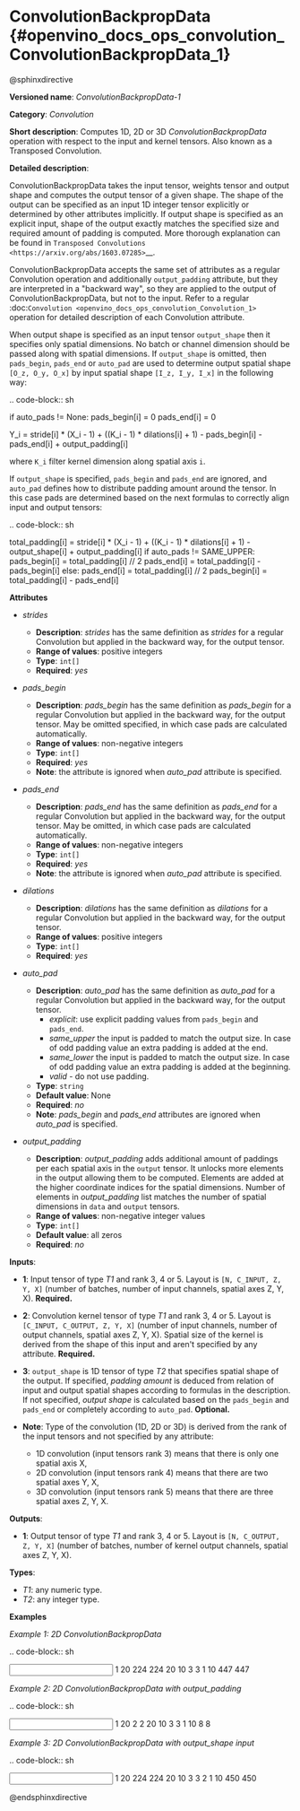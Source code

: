 # ConvolutionBackpropData {#openvino_docs_ops_convolution_ConvolutionBackpropData_1}

@sphinxdirective

**Versioned name**: *ConvolutionBackpropData-1*

**Category**: *Convolution*

**Short description**: Computes 1D, 2D or 3D *ConvolutionBackpropData* operation with respect to the input and kernel tensors. Also known as a Transposed Convolution.

**Detailed description**:

ConvolutionBackpropData takes the input tensor, weights tensor and output shape and computes the output tensor of a given shape. The shape of the output can be specified as an input 1D integer tensor explicitly or determined by other attributes implicitly. If output shape is specified as an explicit input, shape of the output exactly matches the specified size and required amount of padding is computed. More thorough explanation can be found in `Transposed Convolutions <https://arxiv.org/abs/1603.07285>`__.

ConvolutionBackpropData accepts the same set of attributes as a regular Convolution operation and additionally ``output_padding`` attribute, but they are interpreted in a "backward way", so they are applied to the output of ConvolutionBackpropData, but not to the input. Refer to a regular :doc:`Convolution <openvino_docs_ops_convolution_Convolution_1>` operation for detailed description of each Convolution attribute.

When output shape is specified as an input tensor ``output_shape`` then it specifies only spatial dimensions. No batch or channel dimension should be passed along with spatial dimensions. If ``output_shape`` is omitted, then ``pads_begin``, ``pads_end`` or ``auto_pad`` are used to determine output spatial shape ``[O_z, O_y, O_x]`` by input spatial shape ``[I_z, I_y, I_x]`` in the following way:

.. code-block:: sh
   
   if auto_pads != None:
       pads_begin[i] = 0
       pads_end[i] = 0
   
   Y_i = stride[i] * (X_i - 1) + ((K_i - 1) * dilations[i] + 1) - pads_begin[i] - pads_end[i] + output_padding[i]

where ``K_i`` filter kernel dimension along spatial axis ``i``.

 If ``output_shape`` is specified, ``pads_begin`` and ``pads_end`` are ignored, and ``auto_pad`` defines how to distribute padding amount around the tensor. In this case pads are determined based on the next formulas to correctly align input and output tensors:

.. code-block:: sh
   
   total_padding[i] = stride[i] * (X_i - 1) + ((K_i - 1) * dilations[i] + 1) - output_shape[i] + output_padding[i]
   if auto_pads != SAME_UPPER:
       pads_begin[i] = total_padding[i] // 2
       pads_end[i] = total_padding[i] - pads_begin[i]
   else:
       pads_end[i] = total_padding[i] // 2
       pads_begin[i] = total_padding[i] - pads_end[i]

**Attributes**

* *strides*

  * **Description**: *strides* has the same definition as *strides* for a regular Convolution but applied in the backward way, for the output tensor.
  * **Range of values**: positive integers
  * **Type**: ``int[]``
  * **Required**: *yes*

* *pads_begin*

  * **Description**: *pads_begin* has the same definition as *pads_begin* for a regular Convolution but applied in the backward way, for the output tensor. May be omitted specified, in which case pads are calculated automatically.
  * **Range of values**: non-negative integers
  * **Type**: ``int[]``
  * **Required**: *yes*
  * **Note**: the attribute is ignored when *auto_pad* attribute is specified.

* *pads_end*

  * **Description**: *pads_end* has the same definition as *pads_end* for a regular Convolution but applied in the backward way, for the output tensor. May be omitted, in which case pads are calculated automatically.
  * **Range of values**: non-negative integers
  * **Type**: ``int[]``
  * **Required**: *yes*
  * **Note**: the attribute is ignored when *auto_pad* attribute is specified.

* *dilations*

  * **Description**: *dilations* has the same definition as *dilations* for a regular Convolution but applied in the backward way, for the output tensor.
  * **Range of values**: positive integers
  * **Type**: ``int[]``
  * **Required**: *yes*

* *auto_pad*

  * **Description**: *auto_pad* has the same definition as *auto_pad* for a regular Convolution but applied in the backward way, for the output tensor.
    * *explicit*: use explicit padding values from ``pads_begin`` and ``pads_end``.
    * *same_upper* the input is padded to match the output size. In case of odd padding value an extra padding is added at the end.
    * *same_lower* the input is padded to match the output size. In case of odd padding value an extra padding is added at the beginning.
    * *valid* - do not use padding.
  * **Type**: ``string``
  * **Default value**: None
  * **Required**: *no*
  * **Note**: *pads_begin* and *pads_end* attributes are ignored when *auto_pad* is specified.

* *output_padding*

  * **Description**: *output_padding* adds additional amount of paddings per each spatial axis in the ``output`` tensor. It unlocks more elements in the output allowing them to be computed. Elements are added at the higher coordinate indices for the spatial dimensions. Number of elements in *output_padding* list matches the number of spatial dimensions in ``data`` and ``output`` tensors.
  * **Range of values**: non-negative integer values
  * **Type**: ``int[]``
  * **Default value**: all zeros
  * **Required**: *no*

**Inputs**:

* **1**: Input tensor of type *T1* and rank 3, 4 or 5. Layout is ``[N, C_INPUT, Z, Y, X]`` (number of batches, number of input channels, spatial axes Z, Y, X). **Required.**
* **2**: Convolution kernel tensor of type *T1* and rank 3, 4 or 5. Layout is ``[C_INPUT, C_OUTPUT, Z, Y, X]`` (number of input channels, number of output channels, spatial axes Z, Y, X). Spatial size of the kernel is derived from the shape of this input and aren't specified by any attribute. **Required.**
* **3**: ``output_shape`` is 1D tensor of type *T2* that specifies spatial shape of the output. If specified, *padding amount* is deduced from relation of input and output spatial shapes according to formulas in the description. If not specified, *output shape* is calculated based on the ``pads_begin`` and ``pads_end`` or completely according to ``auto_pad``. **Optional.**
* **Note**: Type of the convolution (1D, 2D or 3D) is derived from the rank of the input tensors and not specified by any attribute:
  
  * 1D convolution (input tensors rank 3) means that there is only one spatial axis X,
  * 2D convolution (input tensors rank 4) means that there are two spatial axes Y, X,
  * 3D convolution (input tensors rank 5) means that there are three spatial axes Z, Y, X.

**Outputs**:

*   **1**: Output tensor of type *T1* and rank 3, 4 or 5. Layout is ``[N, C_OUTPUT, Z, Y, X]`` (number of batches, number of kernel output channels, spatial axes Z, Y, X).

**Types**:

* *T1*: any numeric type.
* *T2*: any integer type.

**Examples**

*Example 1: 2D ConvolutionBackpropData*

.. code-block:: sh
   
   <layer id="5" name="upsampling_node" type="ConvolutionBackpropData">
       <data dilations="1,1" pads_begin="1,1" pads_end="1,1" strides="2,2" output_padding="0,0" auto_pad="explicit"/>
       <input>
           <port id="0">
               <dim>1</dim>
               <dim>20</dim>
               <dim>224</dim>
               <dim>224</dim>
           </port>
           <port id="1">
               <dim>20</dim>
               <dim>10</dim>
               <dim>3</dim>
               <dim>3</dim>
           </port>
       </input>
       <output>
           <port id="0" precision="FP32">
               <dim>1</dim>
               <dim>10</dim>
               <dim>447</dim>
               <dim>447</dim>
           </port>
       </output>
   </layer>

*Example 2: 2D ConvolutionBackpropData with output_padding*

.. code-block:: sh
   
   <layer id="5" name="upsampling_node" type="ConvolutionBackpropData">
       <data dilations="1,1" pads_begin="0,0" pads_end="0,0" strides="3,3" output_padding="2,2" auto_pad="explicit"/>
       <input>
           <port id="0">
               <dim>1</dim>
               <dim>20</dim>
               <dim>2</dim>
               <dim>2</dim>
           </port>
           <port id="1">
               <dim>20</dim>
               <dim>10</dim>
               <dim>3</dim>
               <dim>3</dim>
           </port>
       </input>
       <output>
           <port id="0" precision="FP32">
               <dim>1</dim>
               <dim>10</dim>
               <dim>8</dim>
               <dim>8</dim>
           </port>
       </output>
   </layer>

*Example 3: 2D ConvolutionBackpropData with output_shape input*

.. code-block:: sh
   
   <layer id="5" name="upsampling_node" type="ConvolutionBackpropData">
       <data dilations="1,1" pads_begin="1,1" pads_end="1,1" strides="1,1" output_padding="0,0" auto_pad="valid"/>
       <input>
           <port id="0">
               <dim>1</dim>
               <dim>20</dim>
               <dim>224</dim>
               <dim>224</dim>
           </port>
           <port id="1">
               <dim>20</dim>
               <dim>10</dim>
               <dim>3</dim>
               <dim>3</dim>
           </port>
           <port id="2">
               <dim>2</dim> <!-- output_shape value is: [450, 450]-->
           </port>
       </input>
       <output>
           <port id="0" precision="FP32">
               <dim>1</dim>
               <dim>10</dim>
               <dim>450</dim>
               <dim>450</dim>
           </port>
       </output>
   </layer>

@endsphinxdirective

